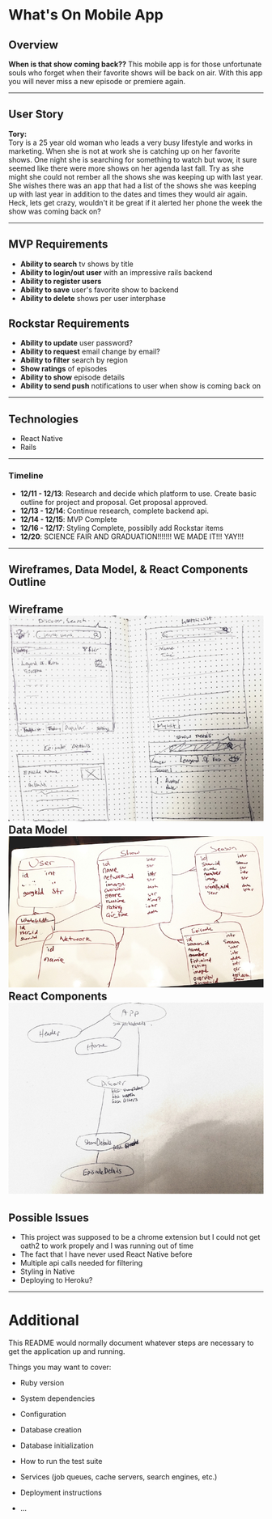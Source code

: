 <h1 align="left">What's On Mobile App</h1>

## Overview

**When is that show coming back??** This mobile app is for those unfortunate souls who forget when their favorite shows will be back on air. With this app you will never miss a new episode or premiere again. 

---

## User Story

**Tory:**<br>
Tory is a 25 year old woman who leads a very busy lifestyle and works in marketing. When she is not at work she is catching up on her favorite shows. One night she is searching for something to watch but wow, it sure seemed like there were more shows on her agenda last fall. Try as she might she could not rember all the shows she was keeping up with last year. She wishes there was an app that had a list of the shows she was keeping up with last year in addition to the dates and times they would air again. Heck, lets get crazy, wouldn't it be great if it alerted her phone the week the show was coming back on?


---

## MVP Requirements

* **Ability to search** tv shows by title
* **Ability to login/out user** with an impressive rails backend
* **Ability to register users** 
* **Ability to save** user's favorite show to backend
* **Ability to delete** shows per user interphase

## Rockstar Requirements

* **Ability to update** user password?
* **Ability to request** email change by email?
* **Ability to filter** search by region
* **Show ratings** of episodes
* **Ability to show** episode details
* **Ability to send push** notifications to user when show is coming back on

---

## Technologies

- React Native
- Rails

---
### Timeline 

- **12/11 - 12/13**: Research and decide which platform to use. Create basic outline for project and proposal. Get proposal approved. 
- **12/13 - 12/14**: Continue research, complete backend api.
- **12/14 - 12/15**: MVP Complete
- **12/16 - 12/17**: Styling Complete, possiblly add Rockstar items
- **12/20**: SCIENCE FAIR AND GRADUATION!!!!!!! WE MADE IT!!! YAY!!!

---

## Wireframes, Data Model, & React Components Outline
**Wireframe**<br>
![wireframes](./assets/images/app-wireframes.jpg)
**Data Model**<br>
![data model](./assets/images/data-model.jpg)
**React Components**<br>
![components](./assets/images/react-chart.jpg)
---

## Possible Issues

- This project was supposed to be a chrome extension but I could not get oath2 to work propely and I was running out of time
- The fact that I have never used React Native before
- Multiple api calls needed for filtering
- Styling in Native
- Deploying to Heroku?

---


# Additional

This README would normally document whatever steps are necessary to get the
application up and running.

Things you may want to cover:

* Ruby version

* System dependencies

* Configuration

* Database creation

* Database initialization

* How to run the test suite

* Services (job queues, cache servers, search engines, etc.)

* Deployment instructions

* ...

